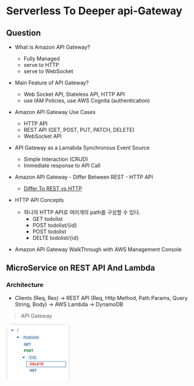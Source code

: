 # Serverless To Deeper api-Gateway

## Question

- What is Amazon API Gateway?

  - Fully Managed
  - serve to HTTP
  - serve to WebSocket

- Main Feature of API Gateway?

  - Web Socket API, Stateless API, HTTP API
  - use IAM Policies, use AWS Cognita (authentication)

- Amazon API Gateway Use Cases

  - HTTP API
  - REST API (GET, POST, PUT, PATCH, DELETE)
  - WebSocket API

- API Gateway as a Lamabda Synchronous Event Source

  - Simple Interaction (CRUD)
  - Immediate response to API Call

- Amazon API Gateway - Differ Between REST - HTTP API

  - <a href="https://docs.aws.amazon.com/apigateway/latest/developerguide/http-api-vs-rest.html">Differ To REST vs HTTP</a>

- HTTP API Concepts

  - 하나의 HTTP API로 여러개의 path를 구성할 수 있다.
    - GET todolist
    - POST todolist/{id}
    - POST todolist
    - DELTE todolist/{id}

- Amazon API Gateway WalkThrough with AWS Management Console

## MicroService on REST API And Lambda

### Architecture

- Clients (Req, Res) -> REST API (Req, Http Method, Path Params, Query String, Body) -> AWS Lambda -> DynamoDB

> API Gateway

<div>
  <img src="public/gateway.png"></img>
</div>
